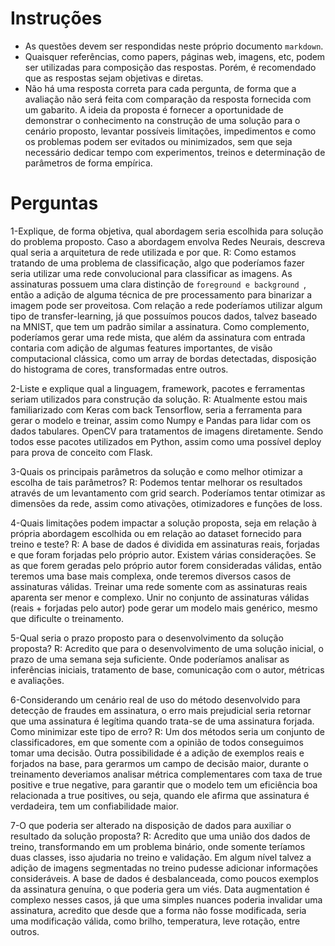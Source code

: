# Instruções
- As questões devem ser respondidas neste próprio documento `markdown`.
- Quaisquer referências, como papers, páginas web, imagens, etc, podem ser utilizadas para composição das respostas. Porém, é recomendado que as respostas sejam objetivas e diretas.
- Não há uma resposta correta para cada pergunta, de forma que a avaliação não será feita com comparação da resposta fornecida com um gabarito. A ideia da proposta é fornecer a oportunidade de demonstrar o conhecimento na construção de uma solução para o cenário proposto, levantar possíveis limitações, impedimentos e como os problemas podem ser evitados ou minimizados, sem que seja necessário dedicar tempo com experimentos, treinos e determinação de parâmetros de forma empírica.


# Perguntas

1-Explique, de forma objetiva, qual abordagem seria escolhida para solução do problema proposto. Caso a abordagem envolva Redes Neurais, descreva qual seria a arquitetura de rede utilizada e por que.
R: Como estamos tratando de uma problema de classificação, algo que poderíamos fazer seria utilizar uma rede convolucional para classificar as imagens. As assinaturas possuem uma clara distinção de ``foreground e background ``, então a adição de alguma técnica de pre processamento para binarizar a imagem pode ser proveitosa. Com relação a rede poderíamos utilizar algum tipo de transfer-learning, já que possuímos poucos dados, talvez baseado na MNIST, que tem um padrão similar a assinatura. Como complemento, poderíamos gerar uma rede mista, que além da assinatura com entrada contaria com adição de algumas features importantes, de visão computacional clássica, como um array de bordas detectadas, disposição do histograma de cores, transformadas entre outros. 

2-Liste e explique qual a linguagem, framework, pacotes e ferramentas seriam utilizados para construção da solução.
R: Atualmente estou mais familiarizado com Keras com back Tensorflow, seria a ferramenta para gerar o modelo e treinar, assim como Numpy e Pandas para lidar com os dados tabulares. OpenCV para tratamentos de imagens diretamente. Sendo todos esse pacotes utilizados em Python, assim como uma possível deploy para prova de conceito com Flask. 

3-Quais os principais parâmetros da solução e como melhor otimizar a escolha de tais parâmetros?
R: Podemos tentar melhorar os resultados através de um levantamento com grid search. Poderíamos tentar otimizar as dimensões da rede, assim como ativações, otimizadores e funções de loss. 

4-Quais limitações podem impactar a solução proposta, seja em relação à própria abordagem escolhida ou em relação ao dataset fornecido para treino e teste?
R: A base de dados é dividida em assinaturas reais, forjadas e que foram forjadas pelo próprio autor. Existem várias considerações. Se as que forem geradas pelo próprio autor forem consideradas válidas, então teremos uma base mais complexa, onde teremos diversos casos de assinaturas válidas. Treinar uma rede somente com as assinaturas reais aparenta ser menor e complexo. Unir no conjunto de assinaturas válidas (reais + forjadas pelo autor) pode gerar um modelo mais genérico, mesmo que dificulte o treinamento. 

5-Qual seria o prazo proposto para o desenvolvimento da solução proposta?
R: Acredito que para o desenvolvimento de uma solução inicial, o prazo de uma semana seja suficiente. Onde poderíamos analisar as inferências iniciais, tratamento de base, comunicação com o autor, métricas e avaliações. 

6-Considerando um cenário real de uso do método desenvolvido para detecção de fraudes em assinatura, o erro mais prejudicial seria retornar que uma assinatura é legítima quando trata-se de uma assinatura forjada. Como minimizar este tipo de erro?
R: Um dos métodos seria um conjunto de classificadores, em que somente com a opinião de todos conseguimos tomar uma decisão. Outra possibilidade é a adição de exemplos reais e forjados na base, para gerarmos um campo de decisão maior, durante o treinamento deveriamos analisar métrica complementares com taxa de true positive e true negative, para garantir que o modelo tem um eficiência boa relacionada a true positives, ou seja, quando ele afirma que assinatura é verdadeira, tem um confiabilidade maior.  

7-O que poderia ser alterado na disposição de dados para auxiliar o resultado da solução proposta?
R: Acredito que uma união dos dados de treino, transformando em um problema binário, onde somente teríamos duas classes, isso ajudaria no treino e validação. Em algum nível talvez a adição de imagens segmentadas no treino pudesse adicionar informações consideráveis. A base de dados é desbalanceada, como poucos exemplos da assinatura genuína, o que poderia gera um viés. Data augmentation é complexo nesses casos, já que uma simples nuances poderia invalidar uma assinatura, acredito que desde que a forma não fosse modificada, seria uma modificação válida, como brilho, temperatura, leve rotação, entre outros. 
